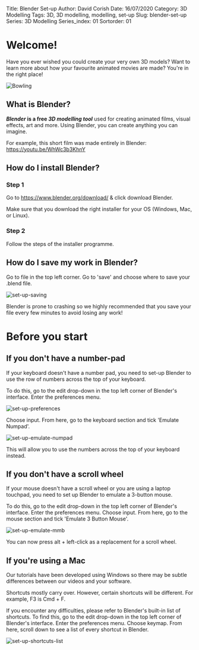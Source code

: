 Title: Blender Set-up
Author: David Corish
Date: 16/07/2020
Category: 3D Modelling
Tags: 3D, 3D modelling, modelling, set-up
Slug: blender-set-up
Series: 3D Modelling
Series_index: 01
Sortorder: 01

# Welcome!
Have you ever wished you could create your very own 3D models?
Want to learn more about how your favourite animated movies are made?
You're in the right place!

![Bowling](../img/bowling-general/splashscreen.png)



## What is Blender?

**_Blender_ is a free _3D modelling tool_** used for creating animated films, visual effects, art and more.
Using Blender, you can create anything you can imagine.

For example, this short film was made entirely in Blender:
https://youtu.be/WhWc3b3KhnY



## How do I install Blender?

### Step 1
Go to https://www.blender.org/download/ & click download Blender.

Make sure that you download the right installer for your OS (Windows, Mac, or Linux).

### Step 2
Follow the steps of the installer programme.



## How do I save my work in Blender?

Go to file in the top left corner. Go to 'save' and choose where to save your .blend file.

![set-up-saving](../img/set-up/set-up-saving.jpg)

Blender is prone to crashing so we highly recommended that you save your file every few minutes to avoid losing any work!



# Before you start

## If you don't have a number-pad
If your keyboard doesn't have a number pad, you need to set-up Blender to use
the row of numbers across the top of your keyboard.

To do this, go to the edit drop-down in the top left corner of Blender's interface.
Enter the preferences menu.

![set-up-preferences](../img/set-up/set-up-preferences.jpg)



Choose input. From here, go to the keyboard section and tick 'Emulate Numpad'.

![set-up-emulate-numpad](../img/set-up/set-up-emulate-numpad.jpg)



This will allow you to use the numbers across the top of your keyboard instead.



## If you don't have a scroll wheel

If your mouse doesn't have a scroll wheel or you are using a laptop touchpad,
you need to set up Blender to emulate a 3-button mouse.

To do this, go to the edit drop-down in the top left corner of Blender's interface.
Enter the preferences menu. Choose input. From here, go to the mouse section and tick 'Emulate 3 Button Mouse'.

![set-up-emulate-mmb](../img/set-up/set-up-emulate-mmb.jpg)



You can now press alt + left-click as a replacement for a scroll wheel.



## If you're using a Mac

Our tutorials have been developed using Windows so there may be subtle differences between our videos and your software.

Shortcuts mostly carry over. However, certain shortcuts will be different. For example, F3 is Cmd + F.

If you encounter any difficulties, please refer to Blender's built-in list of shortcuts. To find this, go to the edit drop-down in the top left corner of Blender's interface. Enter the preferences menu. Choose keymap. From here, scroll down to see a list of every shortcut in Blender.

![set-up-shortcuts-list](../img/set-up/set-up-shortcuts-list.jpg)
